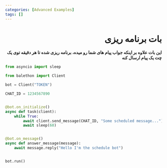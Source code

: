 ```yaml
---
categories: [Advanced Examples]
tags: []
---
```


<h1 align="right" dir="rtl">بات برنامه ریزی</h1>

<p align="right" dir="rtl"><strong>این بات علاوه بر اینکه جواب پیام های شما رو میده، برنامه ریزی شده تا هر دقیقه توی یک چت یک پیام ارسال کنه</strong></p>

```python
from asyncio import sleep

from balethon import Client

bot = Client("TOKEN")

CHAT_ID = 1234567890


@bot.on_initialize()
async def task(client):
    while True:
        await client.send_message(CHAT_ID, "Some scheduled message...")
        await sleep(60)


@bot.on_message()
async def answer_message(message):
    await message.reply("Hello I'm the schedule bot")


bot.run()
```
